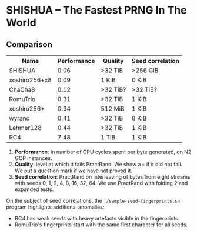 # SHISHUA – The Fastest PRNG In The World

## Comparison

<table>
  <tr><th>Name   <th>Performance <th>Quality <th>Seed correlation
  <tr><td>SHISHUA       <td>0.06 <td>>32 TiB <td>>256 GiB
  <tr><td>xoshiro256+x8 <td>0.09 <td>  1 KiB <td>   0 KiB
  <tr><td>ChaCha8       <td>0.12 <td>>32 TiB?<td> >32 TiB?
  <tr><td>RomuTrio      <td>0.31 <td>>32 TiB <td>   1 KiB
  <tr><td>xoshiro256+   <td>0.34 <td>512 MiB <td>   1 KiB
  <tr><td>wyrand        <td>0.41 <td>>32 TiB <td>   8 KiB
  <tr><td>Lehmer128     <td>0.44 <td>>32 TiB <td>   1 KiB
  <tr><td>RC4           <td>7.48 <td>  1 TiB <td>   1 KiB
</table>

1. **Performance**: in number of CPU cycles spent per byte generated,
   on N2 GCP instances.
2. **Quality**: level at which it fails PractRand. We show a `>` if it did not fail.
   We put a question mark if we have not proved it.
3. **Seed correlation**: PractRand on interleaving of bytes from eight streams
   with seeds 0, 1, 2, 4, 8, 16, 32, 64.
   We use PractRand with folding 2 and expanded tests.

On the subject of seed correlations, the `./sample-seed-fingerprints.sh` program
highlights additional anomalies:

- RC4 has weak seeds with heavy artefacts visible in the fingerprints.
- RomuTrio's fingerprints start with the same first character for all seeds.
